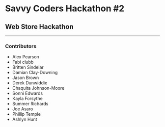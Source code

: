 # Savvy Coders Hackathon \#2
## Web Store Hackathon

---

### Contributors
+ Alex Pearson
+ Fabi clubb
+ Britten Sindelar
+ Damian Clay-Downing
+ Jason Brown
+ Derek Dunwiddie
+ Chaquita Johnson-Moore
+ Sonni Edwards
+ Kayla Forsythe
+ Summer Richards
+ Joe Asaro
+ Phillip Temple
+ Ashlyn Hunt